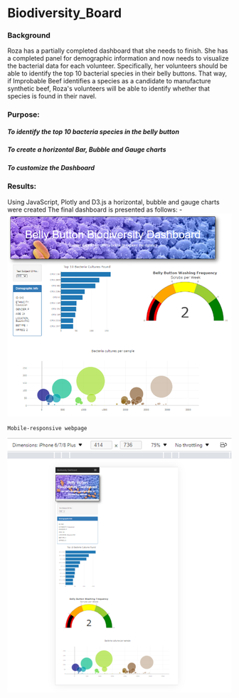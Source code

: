 # Biodiversity_Board

### Background
Roza has a partially completed dashboard that she needs to finish. She has a completed panel for demographic information 
and now needs to visualize the bacterial data for each volunteer. Specifically, her volunteers should be able to identify 
the top 10 bacterial species in their belly buttons. That way, if Improbable Beef identifies a species as a candidate to 
manufacture synthetic beef, Roza's volunteers will be able to identify whether that species is found in their navel.

### Purpose: 
##### To identify the top 10 bacteria species in the belly button 
##### To create a horizontal Bar, Bubble and Gauge charts 
##### To customize the Dashboard 

### Results: 
Using JavaScript, Plotly and D3.js a horizontal, bubble and gauge charts were created 
The final dashboard is presented as follows: - 
![Map](Dashboard.PNG)

    Mobile-responsive webpage

![Map](Mobile_responsive.PNG)


